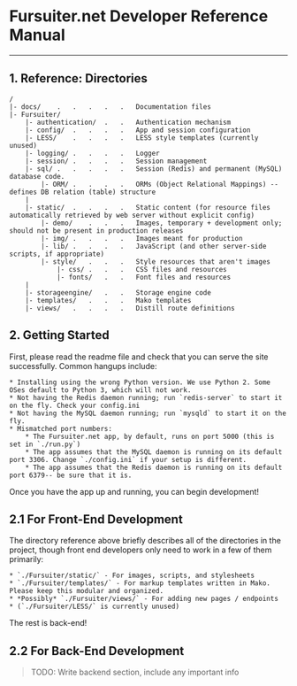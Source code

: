 # Fursuiter.net Developer Reference Manual
---

## 1. Reference: Directories

    /
    |- docs/	.	.	.	.	.	Documentation files
    |- Fursuiter/
    	|- authentication/	.	.	Authentication mechanism
    	|- config/	.	.	.	.	App and session configuration
    	|- LESS/	.	.	.	.	LESS style templates (currently unused)
    	|- logging/	.	.	.	.	Logger
    	|- session/	.	.	.	.	Session management
    	|- sql/	.	.	.	.	.	Session (Redis) and permanent (MySQL) database code.
    		|- ORM/	.	.	.	.	ORMs (Object Relational Mappings) -- defines DB relation (table) structure
    	|
    	|- static/	.	.	.	.	Static content (for resource files automatically retrieved by web server without explicit config)
    		|- demo/	.	.	.	Images, temporary + development only; should not be present in production releases
    		|- img/	.	.	.	.	Images meant for production
    		|- lib/	.	.	.	.	JavaScript (and other server-side scripts, if appropriate)
    		|- style/	.	.	.	Style resources that aren't images
    			|- css/	.	.	.	CSS files and resources
    			|- fonts/	.	.	Font files and resources
    	|
    	|- storageengine/	.	.	Storage engine code
    	|- templates/	.	.	.	Mako templates
    	|- views/	.	.	.	.	Distill route definitions

## 2. Getting Started

First, please read the readme file and check that you can serve the site successfully. Common hangups include:

	* Installing using the wrong Python version. We use Python 2. Some OSes default to Python 3, which will not work.
	* Not having the Redis daemon running; run `redis-server` to start it on the fly. Check your config.ini
	* Not having the MySQL daemon running; run `mysqld` to start it on the fly.
	* Mismatched port numbers:
		* The Fursuiter.net app, by default, runs on port 5000 (this is set in `./run.py`)
		* The app assumes that the MySQL daemon is running on its default port 3306. Change `./config.ini` if your setup is different.
		* The app assumes that the Redis daemon is running on its default port 6379-- be sure that it is.

Once you have the app up and running, you can begin development!

## 2.1 For Front-End Development

The directory reference above briefly describes all of the directories in the project, though front end developers only need to work in a few of them primarily:

	* `./Fursuiter/static/` - For images, scripts, and stylesheets
	* `./Fursuiter/templates/` - For markup templates written in Mako. Please keep this modular and organized.
	* *Possibly* `./Fursuiter/views/` - For adding new pages / endpoints
	* (`./Fursuiter/LESS/` is currently unused)

The rest is back-end!

## 2.2 For Back-End Development

> TODO: Write backend section, include any important info